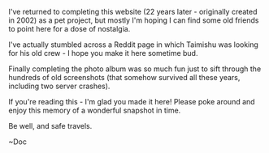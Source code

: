 I've returned to completing this website (22 years later - originally created in 2002) as a pet project, but mostly I'm hoping 
I can find some old friends to point here for a dose of nostalgia.

I've actually stumbled across a Reddit page in which Taimishu was
looking for his old crew - I hope you make it here sometime bud.

Finally completing the photo album was so much fun just to sift through the hundreds of old screenshots (that somehow 
survived all these years, including two server crashes).

If you're reading this - I'm glad you made it here! Please poke around and enjoy this memory of a wonderful snapshot in time.

Be well, and safe travels.

~Doc
